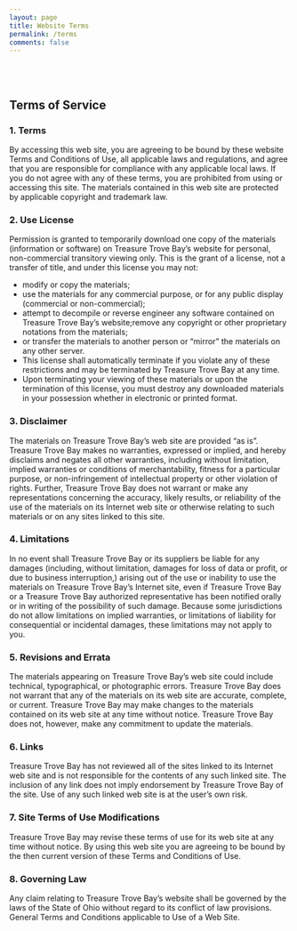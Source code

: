 ```yaml
---
layout: page
title: Website Terms
permalink: /terms
comments: false
---
```


<br>
<br>

## Terms of Service

### 1. Terms
By accessing this web site, you are agreeing to be bound by these website Terms and Conditions of Use, all applicable laws and regulations, and agree that you are responsible for compliance with any applicable local laws. If you do not agree with any of these terms, you are prohibited from using or accessing this site. The materials contained in this web site are protected by applicable copyright and trademark law.

### 2. Use License
Permission is granted to temporarily download one copy of the materials (information or software) on Treasure Trove Bay’s website for personal, non-commercial transitory viewing only. This is the grant of a license, not a transfer of title, and under this license you may not:
* modify or copy the materials;
* use the materials for any commercial purpose, or for any public display (commercial or non-commercial);
* attempt to decompile or reverse engineer any software contained on Treasure Trove Bay’s website;remove any copyright or other proprietary notations from the materials;
* or transfer the materials to another person or “mirror” the materials on any other server.
* This license shall automatically terminate if you violate any of these restrictions and may be terminated by Treasure Trove Bay at any time.
* Upon terminating your viewing of these materials or upon the termination of this license, you must destroy any downloaded materials in your possession whether in electronic or printed format.

### 3. Disclaimer
The materials on Treasure Trove Bay’s web site are provided “as is”. Treasure Trove Bay makes no warranties, expressed or implied, and hereby disclaims and negates all other warranties, including without limitation, implied warranties or conditions of merchantability, fitness for a particular purpose, or non-infringement of intellectual property or other violation of rights. Further, Treasure Trove Bay does not warrant or make any representations concerning the accuracy, likely results, or reliability of the use of the materials on its Internet web site or otherwise relating to such materials or on any sites linked to this site.

### 4. Limitations
In no event shall Treasure Trove Bay or its suppliers be liable for any damages (including, without limitation, damages for loss of data or profit, or due to business interruption,) arising out of the use or inability to use the materials on Treasure Trove Bay’s Internet site, even if Treasure Trove Bay or a Treasure Trove Bay authorized representative has been notified orally or in writing of the possibility of such damage. Because some jurisdictions do not allow limitations on implied warranties, or limitations of liability for consequential or incidental damages, these limitations may not apply to you.

### 5. Revisions and Errata
The materials appearing on Treasure Trove Bay’s web site could include technical, typographical, or photographic errors. Treasure Trove Bay does not warrant that any of the materials on its web site are accurate, complete, or current. Treasure Trove Bay may make changes to the materials contained on its web site at any time without notice. Treasure Trove Bay does not, however, make any commitment to update the materials.

### 6. Links
Treasure Trove Bay has not reviewed all of the sites linked to its Internet web site and is not responsible for the contents of any such linked site. The inclusion of any link does not imply endorsement by Treasure Trove Bay of the site. Use of any such linked web site is at the user’s own risk.

### 7. Site Terms of Use Modifications
Treasure Trove Bay may revise these terms of use for its web site at any time without notice. By using this web site you are agreeing to be bound by the then current version of these Terms and Conditions of Use.

### 8. Governing Law
Any claim relating to Treasure Trove Bay’s website shall be governed by the laws of the State of Ohio without regard to its conflict of law provisions. General Terms and Conditions applicable to Use of a Web Site.


